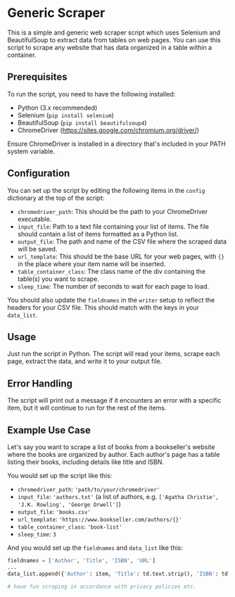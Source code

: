 # Generic Scraper

This is a simple and generic web scraper script which uses Selenium and BeautifulSoup to extract data from tables on web pages. You can use this script to scrape any website that has data organized in a table within a container.

## Prerequisites

To run the script, you need to have the following installed:

- Python (3.x recommended)
- Selenium (`pip install selenium`)
- BeautifulSoup (`pip install beautifulsoup4`)
- ChromeDriver (https://sites.google.com/chromium.org/driver/)

Ensure ChromeDriver is installed in a directory that's included in your PATH system variable.

## Configuration

You can set up the script by editing the following items in the `config` dictionary at the top of the script:

- `chromedriver_path`: This should be the path to your ChromeDriver executable.
- `input_file`: Path to a text file containing your list of items. The file should contain a list of items formatted as a Python list.
- `output_file`: The path and name of the CSV file where the scraped data will be saved.
- `url_template`: This should be the base URL for your web pages, with `{}` in the place where your item name will be inserted.
- `table_container_class`: The class name of the div containing the table(s) you want to scrape.
- `sleep_time`: The number of seconds to wait for each page to load.

You should also update the `fieldnames` in the `writer` setup to reflect the headers for your CSV file. This should match with the keys in your `data_list`.

## Usage

Just run the script in Python. The script will read your items, scrape each page, extract the data, and write it to your output file. 

## Error Handling

The script will print out a message if it encounters an error with a specific item, but it will continue to run for the rest of the items.

## Example Use Case

Let's say you want to scrape a list of books from a bookseller's website where the books are organized by author. Each author's page has a table listing their books, including details like title and ISBN.

You would set up the script like this:

- `chromedriver_path`: `'path/to/your/chromedriver'`
- `input_file`: `'authors.txt'` (a list of authors, e.g. `['Agatha Christie', 'J.K. Rowling', 'George Orwell']`)
- `output_file`: `'books.csv'`
- `url_template`: `'https://www.bookseller.com/authors/{}'`
- `table_container_class`: `'book-list'`
- `sleep_time`: `3`

And you would set up the `fieldnames` and `data_list` like this:

```python
fieldnames = ['Author', 'Title', 'ISBN', 'URL']
...
data_list.append({'Author': item, 'Title': td.text.strip(), 'ISBN': td.find('span', class_='isbn').text.strip(), 'URL': a['href']})

# have fun scraping in accordance with privacy policies etc.
